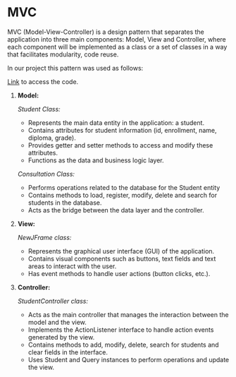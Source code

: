 # MVC
MVC (Model-View-Controller) is a design pattern that separates the application into three main components: Model, View and Controller, where each component will be implemented as a class or a set of classes in a way that facilitates modularity, code reuse.

In our project this pattern was used as follows:

[Link](https://github.com/JaquelineGongora/Equipo-5/tree/Second/Code) to access the code.

1. **Model:**
   
   _Student Class:_
   - Represents the main data entity in the application: a student.
   - Contains attributes for student information (id, enrollment, name, diploma, grade).
   - Provides getter and setter methods to access and modify these attributes.
   - Functions as the data and business logic layer.

    _Consultation Class:_
   - Performs operations related to the database for the Student entity
   - Contains methods to load, register, modify, delete and search for students in the database.
   - Acts as the bridge between the data layer and the controller.

2. **View:**

    _NewJFrame class:_
   - Represents the graphical user interface (GUI) of the application.
   - Contains visual components such as buttons, text fields and text areas to interact with the user.
   - Has event methods to handle user actions (button clicks, etc.).

4. **Controller:**

    _StudentController class:_
   - Acts as the main controller that manages the interaction between the model and the view.
   - Implements the ActionListener interface to handle action events generated by the view.
   - Contains methods to add, modify, delete, search for students and clear fields in the interface.
   - Uses Student and Query instances to perform operations and update the view.

